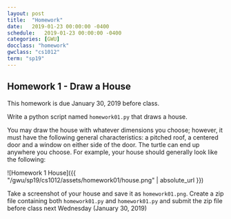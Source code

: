 ```yaml
---
layout: post
title:  "Homework"
date:   2019-01-23 00:00:00 -0400
schedule:   2019-01-23 00:00:00 -0400
categories: [GWU]
docclass: "homework"
gwclass: "cs1012"
term: "sp19"
---
```

<head>
  <link href="/css/syntax.css" rel="stylesheet">
</head>

## Homework 1 - Draw a House
This homework is due January 30, 2019 before class.

Write a python script named ```homework01.py``` that draws a house.  

You may draw the house with whatever dimensions you choose; however, it must have the following general characteristics:  a pitched roof, a centered door and a window on either side of the door.  The turtle can end up anywhere you choose.  For example, your house should generally look like the following:

![Homework 1 House]({{ "/gwu/sp19/cs1012/assets/homework01/house.png" | absolute_url }})

Take a screenshot of your house and save it as ```homework01.png```.  Create a zip file containing both ```homework01.py``` and ```homework01.py``` and submit the zip file before class next Wednesday (January 30, 2019)  
